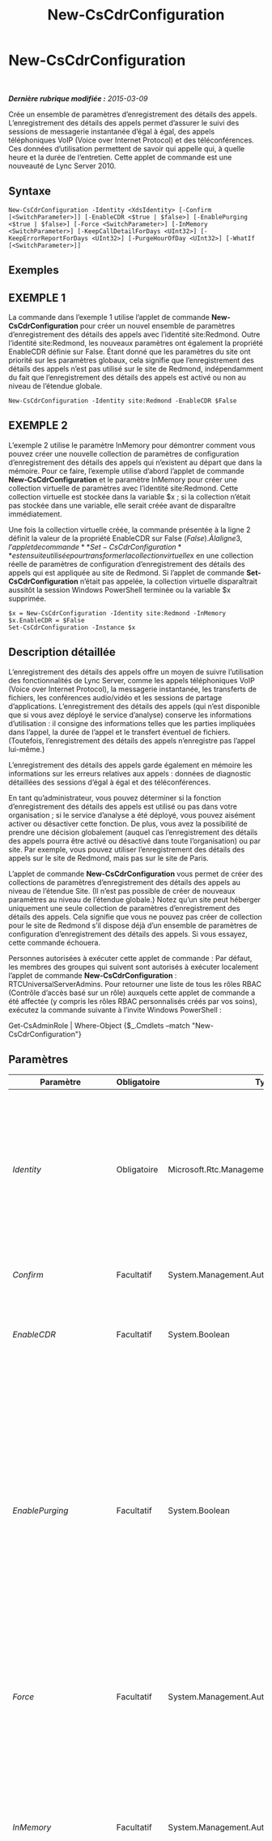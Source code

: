 ﻿---
title: New-CsCdrConfiguration
TOCTitle: New-CsCdrConfiguration
ms:assetid: e5890ac3-7a6c-4609-a866-84c39b76d3a9
ms:mtpsurl: https://technet.microsoft.com/fr-fr/library/Gg399018(v=OCS.15)
ms:contentKeyID: 49299152
ms.date: 05/20/2016
mtps_version: v=OCS.15
ms.translationtype: HT
---

# New-CsCdrConfiguration

 

_**Dernière rubrique modifiée :** 2015-03-09_

Crée un ensemble de paramètres d’enregistrement des détails des appels. L’enregistrement des détails des appels permet d’assurer le suivi des sessions de messagerie instantanée d’égal à égal, des appels téléphoniques VoIP (Voice over Internet Protocol) et des téléconférences. Ces données d’utilisation permettent de savoir qui appelle qui, à quelle heure et la durée de l’entretien. Cette applet de commande est une nouveauté de Lync Server 2010.

## Syntaxe

    New-CsCdrConfiguration -Identity <XdsIdentity> [-Confirm [<SwitchParameter>]] [-EnableCDR <$true | $false>] [-EnablePurging <$true | $false>] [-Force <SwitchParameter>] [-InMemory <SwitchParameter>] [-KeepCallDetailForDays <UInt32>] [-KeepErrorReportForDays <UInt32>] [-PurgeHourOfDay <UInt32>] [-WhatIf [<SwitchParameter>]]

## Exemples

## EXEMPLE 1

La commande dans l’exemple 1 utilise l’applet de commande **New-CsCdrConfiguration** pour créer un nouvel ensemble de paramètres d’enregistrement des détails des appels avec l’identité site:Redmond. Outre l’identité site:Redmond, les nouveaux paramètres ont également la propriété EnableCDR définie sur False. Étant donné que les paramètres du site ont priorité sur les paramètres globaux, cela signifie que l’enregistrement des détails des appels n’est pas utilisé sur le site de Redmond, indépendamment du fait que l’enregistrement des détails des appels est activé ou non au niveau de l’étendue globale.

    New-CsCdrConfiguration -Identity site:Redmond -EnableCDR $False

## EXEMPLE 2

L’exemple 2 utilise le paramètre InMemory pour démontrer comment vous pouvez créer une nouvelle collection de paramètres de configuration d’enregistrement des détails des appels qui n’existent au départ que dans la mémoire. Pour ce faire, l’exemple utilise d’abord l’applet de commande **New-CsCdrConfiguration** et le paramètre InMemory pour créer une collection virtuelle de paramètres avec l’identité site:Redmond. Cette collection virtuelle est stockée dans la variable $x ; si la collection n’était pas stockée dans une variable, elle serait créée avant de disparaître immédiatement.

Une fois la collection virtuelle créée, la commande présentée à la ligne 2 définit la valeur de la propriété EnableCDR sur False ($False). À la ligne 3, l’applet de commande **Set-CsCdrConfiguration** est ensuite utilisée pour transformer la collection virtuelle $x en une collection réelle de paramètres de configuration d’enregistrement des détails des appels qui est appliquée au site de Redmond. Si l’applet de commande **Set-CsCdrConfiguration** n’était pas appelée, la collection virtuelle disparaîtrait aussitôt la session Windows PowerShell terminée ou la variable $x supprimée.

    $x = New-CsCdrConfiguration -Identity site:Redmond -InMemory
    $x.EnableCDR = $False
    Set-CsCdrConfiguration -Instance $x

## Description détaillée

L’enregistrement des détails des appels offre un moyen de suivre l’utilisation des fonctionnalités de Lync Server, comme les appels téléphoniques VoIP (Voice over Internet Protocol), la messagerie instantanée, les transferts de fichiers, les conférences audio/vidéo et les sessions de partage d’applications. L’enregistrement des détails des appels (qui n’est disponible que si vous avez déployé le service d’analyse) conserve les informations d’utilisation : il consigne des informations telles que les parties impliquées dans l’appel, la durée de l’appel et le transfert éventuel de fichiers. (Toutefois, l’enregistrement des détails des appels n’enregistre pas l’appel lui-même.)

L’enregistrement des détails des appels garde également en mémoire les informations sur les erreurs relatives aux appels : données de diagnostic détaillées des sessions d’égal à égal et des téléconférences.

En tant qu’administrateur, vous pouvez déterminer si la fonction d’enregistrement des détails des appels est utilisé ou pas dans votre organisation ; si le service d’analyse a été déployé, vous pouvez aisément activer ou désactiver cette fonction. De plus, vous avez la possibilité de prendre une décision globalement (auquel cas l’enregistrement des détails des appels pourra être activé ou désactivé dans toute l’organisation) ou par site. Par exemple, vous pouvez utiliser l’enregistrement des détails des appels sur le site de Redmond, mais pas sur le site de Paris.

L’applet de commande **New-CsCdrConfiguration** vous permet de créer des collections de paramètres d’enregistrement des détails des appels au niveau de l’étendue Site. (Il n’est pas possible de créer de nouveaux paramètres au niveau de l’étendue globale.) Notez qu’un site peut héberger uniquement une seule collection de paramètres d’enregistrement des détails des appels. Cela signifie que vous ne pouvez pas créer de collection pour le site de Redmond s’il dispose déjà d’un ensemble de paramètres de configuration d’enregistrement des détails des appels. Si vous essayez, cette commande échouera.

Personnes autorisées à exécuter cette applet de commande : Par défaut, les membres des groupes qui suivent sont autorisés à exécuter localement l’applet de commande **New-CsCdrConfiguration** : RTCUniversalServerAdmins. Pour retourner une liste de tous les rôles RBAC (Contrôle d’accès basé sur un rôle) auxquels cette applet de commande a été affectée (y compris les rôles RBAC personnalisés créés par vos soins), exécutez la commande suivante à l’invite Windows PowerShell :

Get-CsAdminRole | Where-Object {$\_.Cmdlets –match "New-CsCdrConfiguration"}

## Paramètres


<table>
<colgroup>
<col style="width: 25%" />
<col style="width: 25%" />
<col style="width: 25%" />
<col style="width: 25%" />
</colgroup>
<thead>
<tr class="header">
<th>Paramètre</th>
<th>Obligatoire</th>
<th>Type</th>
<th>Description</th>
</tr>
</thead>
<tbody>
<tr class="odd">
<td><p><em>Identity</em></p></td>
<td><p>Obligatoire</p></td>
<td><p>Microsoft.Rtc.Management.Xds.XdsIdentity</p></td>
<td><p>Identificateur unique à affecter à la nouvelle collection de paramètres de configuration d’enregistrement des détails des appels. Puisque vous ne pouvez créer des collections qu’au niveau de l’étendue Site, l’identité sera toujours le préfixe « site: » suivi du nom du site (par exemple, « site:Redmond »).</p></td>
</tr>
<tr class="even">
<td><p><em>Confirm</em></p></td>
<td><p>Facultatif</p></td>
<td><p>System.Management.Automation.SwitchParameter</p></td>
<td><p>Vous demande confirmation avant d’exécuter la commande.</p></td>
</tr>
<tr class="odd">
<td><p><em>EnableCDR</em></p></td>
<td><p>Facultatif</p></td>
<td><p>System.Boolean</p></td>
<td><p>Indique si l’enregistrement des détails des appels est activé ou non. La valeur par défaut est True.</p></td>
</tr>
<tr class="even">
<td><p><em>EnablePurging</em></p></td>
<td><p>Facultatif</p></td>
<td><p>System.Boolean</p></td>
<td><p>Indique si les enregistrements des détails des appels doivent être périodiquement supprimés de la base de données d’enregistrements des détails des appels. Si la valeur est définie sur True (valeur par défaut), les enregistrements sont supprimés après la période indiquée par les propriétés KeepCallDetailForDays (enregistrements des détails des appels) et KeepErrorReportForDays (erreurs des détails des appels). Si la valeur est définie sur False, les enregistrements des détails des appels sont conservés indéfiniment.</p></td>
</tr>
<tr class="odd">
<td><p><em>Force</em></p></td>
<td><p>Facultatif</p></td>
<td><p>System.Management.Automation.SwitchParameter</p></td>
<td><p>Supprime l’affichage de tous les messages d’erreur récupérable susceptibles d’apparaître lors de l’exécution de la commande.</p></td>
</tr>
<tr class="even">
<td><p><em>InMemory</em></p></td>
<td><p>Facultatif</p></td>
<td><p>System.Management.Automation.SwitchParameter</p></td>
<td><p>Crée une référence d’objet sans valider l’objet comme une modification définitive. Si vous affectez à une variable la sortie de cette cmdlet appelée avec ce paramètre, vous pouvez apporter des modifications aux propriétés de la référence d’objet, puis les valider en appelant la cmdlet Set- correspondante.</p></td>
</tr>
<tr class="odd">
<td><p><em>KeepCallDetailForDays</em></p></td>
<td><p>Facultatif</p></td>
<td><p>System.UInt32</p></td>
<td><p>Indique le nombre de jours durant lesquels les enregistrements des détails des appels sont conservés dans la base de données. Tout enregistrement plus ancien que le nombre de jours spécifié est automatiquement supprimé. (Notez que la purge ne se produit que si la propriété EnablePurging est définie sur True.)</p>
<p>Vous pouvez définir la propriété KeepCallDetailForDays sur n’importe quel entier entre 1 et 2562 jours (environ 7 ans). La valeur par défaut est 60.</p></td>
</tr>
<tr class="even">
<td><p><em>KeepErrorReportForDays</em></p></td>
<td><p>Facultatif</p></td>
<td><p>System.UInt32</p></td>
<td><p>Indique le nombre de jours durant lesquels les rapports d’erreur des détails des appels sont conservés. Tout rapport plus ancien que le nombre de jours spécifié est automatiquement supprimé. Les rapports d’erreur des détails des appels sont des rapports de diagnostic téléchargés par les applications clientes comme Lync 2013.</p>
<p>Vous pouvez définir cette propriété sur n’importe quelle valeur d’entier entre 1 et 2562 jours (environ 7 ans). La valeur par défaut est 60.</p></td>
</tr>
<tr class="odd">
<td><p><em>PurgeHourOfDay</em></p></td>
<td><p>Facultatif</p></td>
<td><p>System.UInt32</p></td>
<td><p>Indique l’heure locale du jour où les enregistrements qui ont expiré doivent être supprimés de la base de données d’enregistrements des détails des appels. L’heure de la journée est spécifiée à l’aide de l’horloge 24 heures, avec 0 qui représente minuit (0 h 00) et 23 qui représente 23 h 00. Notez que vous ne pouvez spécifier que le chiffre des heures, ce qui signifie que vous pouvez planifier la purge à 4 h 00 mais pas à 4 h 30 ou 4 h 15. La valeur par défaut est 2 (2 h 00). Il est recommandé de planifier la purge en dehors des heures de travail.</p>
<p>La purge de la base de données a lieu uniquement si la propriété EnablePurging a la valeur True.</p></td>
</tr>
<tr class="even">
<td><p><em>WhatIf</em></p></td>
<td><p>Facultatif</p></td>
<td><p>System.Management.Automation.SwitchParameter</p></td>
<td><p>Décrit ce qui se passe si vous exécutez la commande sans l’exécuter réellement.</p></td>
</tr>
</tbody>
</table>


## Types d’entrées

Aucun. L’applet de commande **New-CsCdrConfiguration** n’accepte pas l’entrée redirigée.

## Types de retours

Crée des instances de l’objet Microsoft.Rtc.Management.WritableConfig.Settings.CallDetailRecording.CdrSettings.

## Voir aussi

#### Autres ressources

[Get-CsCdrConfiguration](get-cscdrconfiguration.md)  
[Remove-CsCdrConfiguration](remove-cscdrconfiguration.md)  
[Set-CsCdrConfiguration](set-cscdrconfiguration.md)

